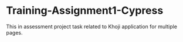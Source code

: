 # Training-Assignment1-Cypress
This in assessment project task related to Khoji application for multiple pages.
